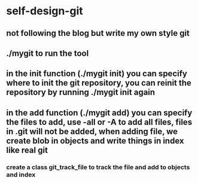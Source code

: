 # self-design-git
## not following the blog but write my own style git
## ./mygit to run the tool
## in the init function (./mygit init) you can specify where to init the git repository, you can reinit the repository by running ./mygit init again
## in the add function (./mygit add) you can specify the files to add, use -all or -A to add all files, files in .git will not be added, when adding file, we create blob in objects and write things in index like real git 
### create a class **git_track_file** to track the file and add to objects and index 

